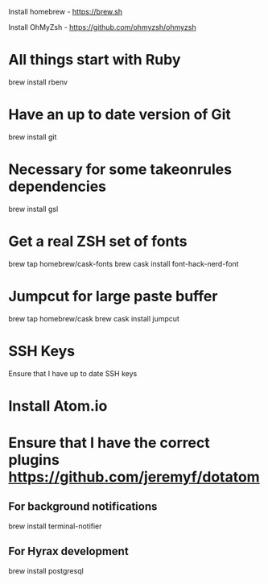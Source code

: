 Install homebrew - https://brew.sh

Install OhMyZsh - https://github.com/ohmyzsh/ohmyzsh

# All things start with Ruby
brew install rbenv

# Have an up to date version of Git
brew install git

# Necessary for some takeonrules dependencies
brew install gsl

# Get a real ZSH set of fonts
brew tap homebrew/cask-fonts
brew cask install font-hack-nerd-font

# Jumpcut for large paste buffer
brew tap homebrew/cask
brew cask install jumpcut

# SSH Keys
Ensure that I have up to date SSH keys

# Install Atom.io
# Ensure that I have the correct plugins https://github.com/jeremyf/dotatom

## For background notifications
brew install terminal-notifier

## For Hyrax development
brew install postgresql
